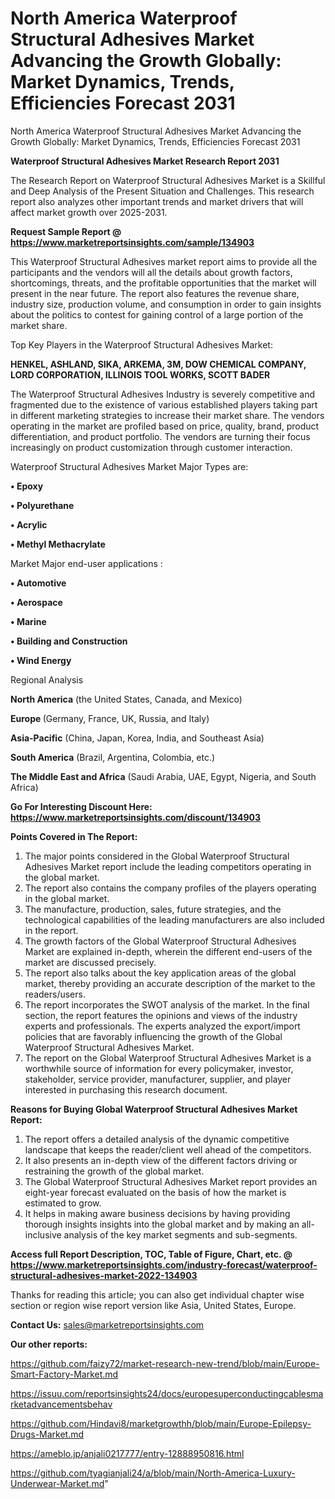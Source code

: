 # North America Waterproof Structural Adhesives Market Advancing the Growth Globally: Market Dynamics, Trends, Efficiencies Forecast 2031
 North America Waterproof Structural Adhesives Market Advancing the Growth Globally: Market Dynamics, Trends, Efficiencies Forecast 2031

<strong>Waterproof Structural Adhesives Market Research Report 2031</strong>

The Research Report on Waterproof Structural Adhesives Market is a Skillful and Deep Analysis of the Present Situation and Challenges. This research report also analyzes other important trends and market drivers that will affect market growth over 2025-2031.

<strong>Request Sample Report @ <a href=https://www.marketreportsinsights.com/sample/134903>https://www.marketreportsinsights.com/sample/134903</a></strong>

This Waterproof Structural Adhesives market report aims to provide all the participants and the vendors will all the details about growth factors, shortcomings, threats, and the profitable opportunities that the market will present in the near future. The report also features the revenue share, industry size, production volume, and consumption in order to gain insights about the politics to contest for gaining control of a large portion of the market share.

Top Key Players in the Waterproof Structural Adhesives Market:

<strong>HENKEL, ASHLAND, SIKA, ARKEMA, 3M, DOW CHEMICAL COMPANY, LORD CORPORATION, ILLINOIS TOOL WORKS, SCOTT BADER</strong>

The Waterproof Structural Adhesives Industry is severely competitive and fragmented due to the existence of various established players taking part in different marketing strategies to increase their market share. The vendors operating in the market are profiled based on price, quality, brand, product differentiation, and product portfolio. The vendors are turning their focus increasingly on product customization through customer interaction.

Waterproof Structural Adhesives Market Major Types are:

<strong>• Epoxy

• Polyurethane

• Acrylic

• Methyl Methacrylate</strong>

Market Major end-user applications :

<strong>• Automotive

• Aerospace

• Marine

• Building and Construction

• Wind Energy</strong>

Regional Analysis

</u><strong><b>North America</b></strong> (the United States, Canada, and Mexico)

<strong><b>Europe </b></strong>(Germany, France, UK, Russia, and Italy)

<strong><b>Asia-Pacific</b></strong> (China, Japan, Korea, India, and Southeast Asia)

<strong><b>South America</b></strong> (Brazil, Argentina, Colombia, etc.)

<strong><b>The Middle East and Africa</b></strong> (Saudi Arabia, UAE, Egypt, Nigeria, and South Africa)

<strong>Go For Interesting Discount Here: <a href=https://www.marketreportsinsights.com/discount/134903>https://www.marketreportsinsights.com/discount/134903</a></strong>

<strong>Points Covered in The Report:</strong>
<ol>
  <li>The major points considered in the Global Waterproof Structural Adhesives Market report include the leading competitors operating in the global market.</li>
  <li>The report also contains the company profiles of the players operating in the global market.</li>
  <li>The manufacture, production, sales, future strategies, and the technological capabilities of the leading manufacturers are also included in the report.</li>
  <li>The growth factors of the Global Waterproof Structural Adhesives Market are explained in-depth, wherein the different end-users of the market are discussed precisely.</li>
  <li>The report also talks about the key application areas of the global market, thereby providing an accurate description of the market to the readers/users.</li>
  <li>The report incorporates the SWOT analysis of the market. In the final section, the report features the opinions and views of the industry experts and professionals. The experts analyzed the export/import policies that are favorably influencing the growth of the Global Waterproof Structural Adhesives Market.</li>
  <li>The report on the Global Waterproof Structural Adhesives Market is a worthwhile source of information for every policymaker, investor, stakeholder, service provider, manufacturer, supplier, and player interested in purchasing this research document.</li>
</ol>
<strong>Reasons for Buying Global Waterproof Structural Adhesives Market Report:</strong>

<ol>
  <li>The report offers a detailed analysis of the dynamic competitive landscape that keeps the reader/client well ahead of the competitors.</li>
  <li>It also presents an in-depth view of the different factors driving or restraining the growth of the global market.</li>
  <li>The Global Waterproof Structural Adhesives Market report provides an eight-year forecast evaluated on the basis of how the market is estimated to grow.</li>
  <li>It helps in making aware business decisions by having providing thorough insights insights into the global market and by making an all-inclusive analysis of the key market segments and sub-segments.</li>
</ol>
<strong>Access full Report Description, TOC, Table of Figure, Chart, etc. @ <a href=https://www.marketreportsinsights.com/industry-forecast/waterproof-structural-adhesives-market-2022-134903>https://www.marketreportsinsights.com/industry-forecast/waterproof-structural-adhesives-market-2022-134903</a></strong>


Thanks for reading this article; you can also get individual chapter wise section or region wise report version like Asia, United States, Europe.

<strong>Contact Us:</strong>
sales@marketreportsinsights.com

<strong>Our other reports:</strong>

<a href=https://github.com/faizy72/market-research-new-trend/blob/main/Europe-Smart-Factory-Market.md>https://github.com/faizy72/market-research-new-trend/blob/main/Europe-Smart-Factory-Market.md</a>

<a href=https://issuu.com/reportsinsights24/docs/europesuperconductingcablesmarketadvancementsbehav>https://issuu.com/reportsinsights24/docs/europesuperconductingcablesmarketadvancementsbehav</a>

<a href=https://github.com/Hindavi8/marketgrowthh/blob/main/Europe-Epilepsy-Drugs-Market.md>https://github.com/Hindavi8/marketgrowthh/blob/main/Europe-Epilepsy-Drugs-Market.md</a>

<a href=https://ameblo.jp/anjali0217777/entry-12888950816.html>https://ameblo.jp/anjali0217777/entry-12888950816.html</a>

<a href=https://github.com/tyagianjali24/a/blob/main/North-America-Luxury-Underwear-Market.md>https://github.com/tyagianjali24/a/blob/main/North-America-Luxury-Underwear-Market.md</a>"
